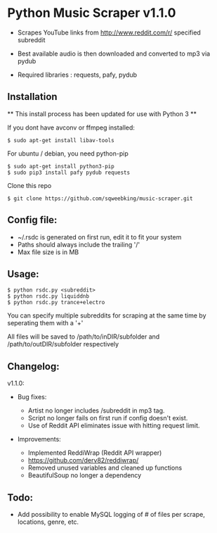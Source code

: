 Python Music Scraper v1.1.0
======

* Scrapes YouTube links from http://www.reddit.com/r/ specified subreddit

* Best available audio is then downloaded and converted to mp3 via pydub

* Required libraries :  requests, pafy, pydub


## Installation

** This install process has been updated for use with Python 3 **

If you dont have avconv or ffmpeg installed:

    $ sudo apt-get install libav-tools

For ubuntu / debian, you need python-pip

    $ sudo apt-get install python3-pip
    $ sudo pip3 install pafy pydub requests

Clone this repo

    $ git clone https://github.com/sqweebking/music-scraper.git

    


## Config file:

* ~/.rsdc is generated on first run, edit it to fit your system
* Paths should always include the trailing '/'
* Max file size is in MB

## Usage:

    $ python rsdc.py <subreddit>
    $ python rsdc.py liquiddnb
    $ python rsdc.py trance+electro
    
You can specify multiple subreddits for scraping at the same time by seperating them with a '+'

All files will be saved to /path/to/inDIR/subfolder and /path/to/outDIR/subfolder respectively    

## Changelog:

v1.1.0:
* Bug fixes:
  * Artist no longer includes /subreddit in mp3 tag.
  * Script no longer fails on first run if config doesn't exist.
  * Use of Reddit API eliminates issue with hitting request limit.

* Improvements:
  * Implemented ReddiWrap (Reddit API wrapper)
  * https://github.com/derv82/reddiwrap/
  * Removed unused variables and cleaned up functions
  * BeautifulSoup no longer a dependency

## Todo: 

* Add possibility to enable MySQL logging of # of files per scrape, locations, genre, etc.
